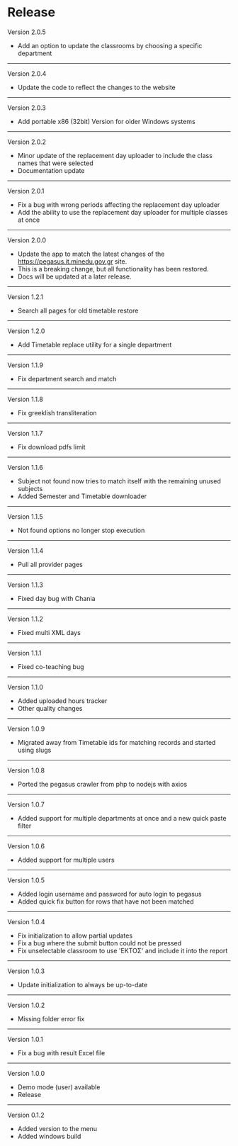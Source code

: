 # Release

Version 2.0.5

- Add an option to update the classrooms by choosing a specific department

------------------------------

Version 2.0.4

- Update the code to reflect the changes to the website

------------------------------

Version 2.0.3

- Add portable x86 (32bit) Version for older Windows systems

------------------------------

Version 2.0.2

- Minor update of the replacement day uploader to include the class names that were selected
- Documentation update

------------------------------

Version 2.0.1

- Fix a bug with wrong periods affecting the replacement day uploader
- Add the ability to use the replacement day uploader for multiple classes at once

------------------------------

Version 2.0.0

- Update the app to match the latest changes of the https://pegasus.it.minedu.gov.gr site.
- This is a breaking change, but all functionality has been restored.
- Docs will be updated at a later release.

------------------------------

Version 1.2.1

- Search all pages for old timetable restore

------------------------------

Version 1.2.0

- Add Timetable replace utility for a single department

------------------------------

Version 1.1.9

- Fix department search and match

------------------------------

Version 1.1.8

- Fix greeklish transliteration

------------------------------

Version 1.1.7

- Fix download pdfs limit

------------------------------

Version 1.1.6

- Subject not found now tries to match itself with the remaining unused subjects
- Added Semester and Timetable downloader

------------------------------

Version 1.1.5

- Not found options no longer stop execution

------------------------------

Version 1.1.4

- Pull all provider pages

------------------------------

Version 1.1.3

- Fixed day bug with Chania

------------------------------

Version 1.1.2

- Fixed multi XML days

------------------------------

Version 1.1.1

- Fixed co-teaching bug

------------------------------

Version 1.1.0

- Added uploaded hours tracker
- Other quality changes

------------------------------

Version 1.0.9

- Migrated away from Timetable ids for matching records and started using slugs

------------------------------

Version 1.0.8

- Ported the pegasus crawler from php to nodejs with axios

------------------------------

Version 1.0.7

- Added support for multiple departments at once and a new quick paste filter

------------------------------

Version 1.0.6

- Added support for multiple users

------------------------------

Version 1.0.5

- Added login username and password for auto login to pegasus
- Added quick fix button for rows that have not been matched

------------------------------
Version 1.0.4

- Fix initialization to allow partial updates
- Fix a bug where the submit button could not be pressed
- Fix unselectable classroom to use 'ΕΚΤΟΣ' and include it into the report

------------------------------
Version 1.0.3

- Update initialization to always be up-to-date

------------------------------
Version 1.0.2

- Missing folder error fix

------------------------------
Version 1.0.1

- Fix a bug with result Excel file

------------------------------
Version 1.0.0

- Demo mode (user) available
- Release

------------------------------
Version 0.1.2


- Added version to the menu
- Added windows build
